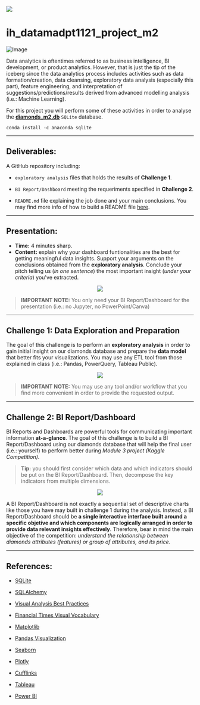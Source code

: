 <p align="left"><img src="https://cdn-images-1.medium.com/max/184/1*2GDcaeYIx_bQAZLxWM4PsQ@2x.png"></p>

# __ih_datamadpt1121_project_m2__

![Image](https://github.com/ih-datapt-mad/ih_datamadpt1121_project_m2/blob/main/images/visuals.jpg)

Data analytics is oftentimes referred to as business intelligence, BI development, or product analytics. However, that is just the tip of the iceberg since the data analytics process includes activities such as data formation/creation, data cleansing, exploratory data analysis (especially this part), feature engineering, and interpretation of suggestions/predictions/results derived from advanced modelling analysis (i.e.: Machine Learning).

For this project you will perform some of these activities in order to analyse the [__diamonds_m2.db__](https://github.com/ih-datapt-mad/ih_datamadpt1121_project_m2/blob/main/db/diamonds_m2.db) `SQLite` database.


```
conda install -c anaconda sqlite
```


---



## **Deliverables:**

A GitHub repository including:

- `exploratory analysis` files that holds the results of __Challenge 1__. 

- `BI Report/Dashboard` meeting the requeriments specified in __Challenge 2__.

- `README.md` file explaining the job done and your main conclusions. You may find more info of how to build a README file [here](https://github.com/potacho/data-project-template/blob/master/README.md).



---



## **Presentation:**

- __Time:__ 4 minutes sharp.
- __Content:__ explain why your dashboard funtionalities are the best for getting meaningful data insights. Support your arguments on the conclusions obtained from the __exploratory analysis__. Conclude your pitch telling us (_in one sentence_) the most important insight (_under your criteria_) you've extracted.

<p align="center"><img src="https://media.giphy.com/media/1Ygis29YXMS35cW90I/giphy.gif"></p>


> __IMPORTANT NOTE:__ You only need your BI Report/Dashboard for the presentation (i.e.: no Jupyter, no PowerPoint/Canva)



---



## __Challenge 1: Data Exploration and Preparation__

The goal of this challenge is to perform an __exploratory analysis__ in order to gain initial insight on our diamonds database and prepare the __data model__ that better fits your visualizations. You may use any ETL tool from those explained in class (i.e.: Pandas, PowerQuery, Tableau Public). 

<p align="center"><img src="https://media.giphy.com/media/iP1qEUE7VKhLq/giphy.gif"></p>

> **IMPORTANT NOTE:** You may use any tool and/or workflow that you find more convenient in order to provide the requested output. 



---



## **Challenge 2: BI Report/Dashboard**

BI Reports and Dashboards are powerful tools for communicating important information __at-a-glance__. The goal of this challenge is to build a BI Report/Dashboard using our diamonds database that will help the final user (i.e.: yourself) to perform better during _Module 3 project (Kaggle Competition)_. 

> __Tip:__ you should first consider which data and which indicators should be put on the BI Report/Dashboard. Then, decompose the key indicators from multiple dimensions. 

<p align="center"><img src="https://media.giphy.com/media/l46Cy1rHbQ92uuLXa/giphy.gif"></p>


A BI Report/Dashboard is not exactly a sequential set of descriptive charts like those you have may built in challenge 1 during the analysis. Instead, a BI Report/Dashboard should be __a single interactive interface built around a specific objetive and which components are logically arranged in order to provide data relevant insights effectively__. Therefore, bear in mind the main objective of the competition: _understand the relationship between diamonds attributes (features) or group of attributes, and its price_.



---



## **References:**

- [SQLite](https://www.sqlite.org/index.html)

- [SQLAlchemy](https://docs.sqlalchemy.org/en/14/core/engines.html)

- [Visual Analysis Best Practices](https://github.com/ih-datapt-mad/ih_datamadpt1121_project_m2/blob/main/images/visual-analysis-guidebook.pdf)

- [Financial Times Visual Vocabulary](https://github.com/ft-interactive/chart-doctor/tree/master/visual-vocabulary)

- [Matplotlib](https://matplotlib.org/stable/api/index)

- [Pandas Visualization](https://pandas.pydata.org/docs/reference/api/pandas.DataFrame.plot.html)

- [Seaborn](https://seaborn.pydata.org/api.html)

- [Plotly](https://plotly.com/graphing-libraries/)

- [Cufflinks](https://coderzcolumn.com/tutorials/data-science/cufflinks-how-to-create-plotly-charts-from-pandas-dataframe-with-one-line-of-code)

- [Tableau](https://github.com/ih-datapt-mad/dataptmad1121_lessons/blob/main/module-2/visualization_tableau.md)

- [Power BI](https://github.com/potacho/power_bi_workshop)